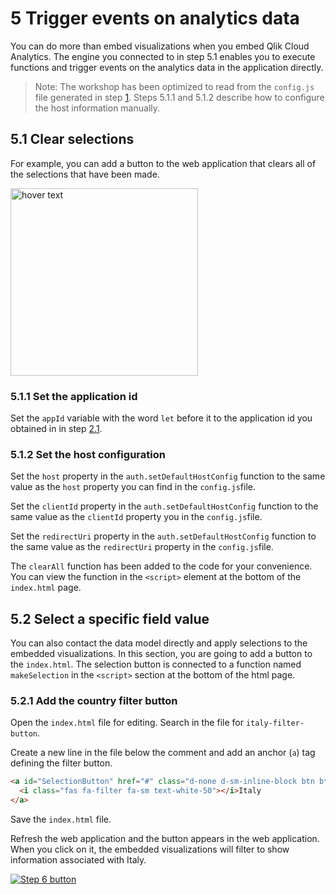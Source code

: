 # 5 Trigger events on analytics data

You can do more than embed visualizations when you embed Qlik Cloud Analytics. The engine you connected to in step 5.1 enables you to execute functions and trigger events on the analytics data in the application directly.

> Note: The workshop has been optimized to read from the `config.js` file generated in step [1](01-config-env). Steps 5.1.1 and 5.1.2 describe how to configure the host information manually.

## 5.1 Clear selections

For example, you can add a button to the web application that clears all of the selections that have been made.

<img src="../img/clear_filters.png" width="300" title="hover text"/>

### 5.1.1 Set the application id

Set the `appId` variable with the word `let` before it to the application id you obtained in in step [2.1](02-full-analytics-embed.md#2.1-Get-the-application-Id).

### 5.1.2 Set the host configuration

Set the `host` property in the `auth.setDefaultHostConfig` function to the same value as the `host` property you can find in the `config.js`file.

Set the `clientId` property in the `auth.setDefaultHostConfig` function to the same value as the `clientId` property you in the `config.js`file.

Set the `redirectUri` property in the `auth.setDefaultHostConfig` function to the same value as the `redirectUri` property in the `config.js`file.

The `clearAll` function has been added to the code for your convenience. You can view the function in the `<script>` element at the bottom of the `index.html` page.

## 5.2 Select a specific field value

You can also contact the data model directly and apply selections to the embedded visualizations. In this section, you are going to add a button to the `index.html`. The selection button is connected to a function named `makeSelection` in the `<script>` section at the bottom of the html page.

### 5.2.1 Add the country filter button

Open the `index.html` file for editing. Search in the file for `italy-filter-button`.

Create a new line in the file below the comment and add an anchor (`a`) tag defining the filter button.

```html
<a id="SelectionButton" href="#" class="d-none d-sm-inline-block btn btn-sm btn-primary shadow-sm">
  <i class="fas fa-filter fa-sm text-white-50"></i>Italy
</a>
```

Save the `index.html` file.

Refresh the web application and the button appears in the web application. When you click on it, the embedded visualizations will filter to show information associated with Italy.

[![Step 6 button](https://img.shields.io/badge/Step_6_--_Set_charts_on_the_fly_>-19426C?style=for-the-badge)](06-set-charts-on-the-fly.md)
